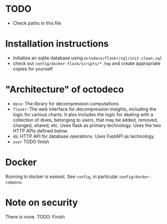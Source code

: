 # TODO 
* Check paths in this file

# Installation instructions
* Initialize an sqlite database using `octodeco/flaskr/sql/init-clean.sql`
* check out `config/docker-flask/scripts/*.tmp` and create appropriate copies for yourself

# "Architecture" of octodeco
* `deco`: The library for decompression computations
* `flaskr`: The web interface for decompression insights, including the logic for various charts. 
  It also includes the logic for dealing with a collection of dives, belonging to users, that may 
  be added, removed, changed, shared, etc.
  Uses flask as primary technology.
  Uses the two HTTP APIs defined below.
* `db`: HTTP API for database operations. Uses FastAPI as technology.
* `user` TODO finish

# Docker
Running in docker is easiest. See `config`, in particular `config/docker-compose`.

# Note on security
There is none.
TODO: Finish